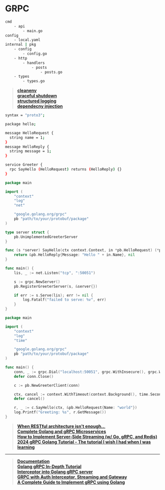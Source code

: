 # GRPC

```sh
cmd
    - api
        - main.go
config
    - local.yaml
internal | pkg
    - config
        - config.go
    - http
        - handlers
            - posts
                - posts.go
    - types
        - types.go
```

> [**cleanenv**](https://github.com/ilyakaznacheev/cleanenv)  
> [**graceful shutdown**](https://www.freecodecamp.org/news/graceful-shutdowns-k8s-go/)  
> [**structured logging**](https://betterstack.com/community/guides/logging/logging-in-go/)  
> [**dependecny injection**](https://stackoverflow.com/questions/41900053/is-there-a-better-dependency-injection-pattern-in-golang)

```sh
syntax = "proto3";

package hello;

message HelloRequest {
  string name = 1;
}
message HelloReply {
  string message = 1;
}

service Greeter {
  rpc SayHello (HelloRequest) returns (HelloReply) {}
}
```

```go
package main

import (
    "context"
    "log"
    "net"

    "google.golang.org/grpc"
    pb "path/to/your/protobuf/package"
)

type server struct {
    pb.UnimplementedGreeterServer
}

func (s *server) SayHello(ctx context.Context, in *pb.HelloRequest) (*pb.HelloReply, error) {
    return &pb.HelloReply{Message: "Hello " + in.Name}, nil
}

func main() {
    lis, _ := net.Listen("tcp", ":50051")

    s := grpc.NewServer()
    pb.RegisterGreeterServer(s, &server{})

    if err := s.Serve(lis); err != nil {
        log.Fatalf("failed to serve: %v", err)
    }
}
```

```go
package main

import (
    "context"
    "log"
    "time"

    "google.golang.org/grpc"
    pb "path/to/your/protobuf/package"
)

func main() {
    conn, _ := grpc.Dial("localhost:50051", grpc.WithInsecure(), grpc.WithBlock())
    defer conn.Close()

    c := pb.NewGreeterClient(conn)

    ctx, cancel := context.WithTimeout(context.Background(), time.Second)
    defer cancel()

    r, _ := c.SayHello(ctx, &pb.HelloRequest{Name: "world"})
    log.Printf("Greeting: %s", r.GetMessage())
}
```

> [**When RESTful architecture isn't enough..**.](https://www.youtube.com/watch?v=_4TPM6clQjM)  
> [**Complete Golang and gRPC Microservices**](https://www.youtube.com/watch?v=ea_4Ug5WWYE)  
> [**How to Implement Server-Side Streaming (w/ Go, gRPC, and Redis)**](https://www.youtube.com/watch?v=ZK4baSgQ1ks)  
> [**2024 gRPC Golang Tutorial - The tutorial I wish I had when I was learning**](https://www.youtube.com/watch?v=mPESsBfUKkc)

---

> [**Documentation**](https://grpc.io/docs/languages/go/basics/)  
> [**Golang gRPC In-Depth Tutorial**](https://www.golinuxcloud.com/golang-grpc/)  
> [**Interceptor into Golang gRPC server**](https://medium.com/@mahes0/adding-interceptor-into-golang-grpc-server-0a5ea4d12f27)  
> [**GRPC with Auth Interceptor, Streaming and Gateway**](https://dev.to/truongpx396/golang-grpc-with-auth-interceptor-streaming-and-gateway-in-practice-24b8)  
> [**A Complete Guide to Implement gRPC using Golang**](https://reliasoftware.com/blog/golang-grpc)
